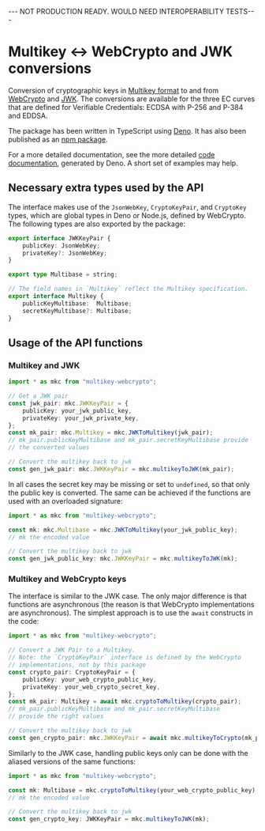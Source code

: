 
--- NOT PRODUCTION READY. WOULD NEED INTEROPERABILITY TESTS---

# Multikey ↔︎ WebCrypto and JWK conversions


Conversion of cryptographic keys in [Multikey format](https://www.w3.org/TR/controller-document/#Multikey) to and
from [WebCrypto](https://www.w3.org/TR/WebCryptoAPI/) and [JWK](https://datatracker.ietf.org/doc/html/rfc7517). The conversions are available for the three EC curves that are defined for Verifiable Credentials:
ECDSA with P-256 and P-384 and EDDSA.

The package has been written in TypeScript using [Deno](https://deno.land). It has also been published as an [npm package](https://www.npmjs.com/package/multikey-webcrypto).

For a more detailed documentation, see the more detailed [code documentation](https://iherman.github.io/multikey-webcrypto-d/), generated by Deno. A short set of examples may help.

## Necessary extra types used by the API

The interface makes use of the `JsonWebKey`, `CryptoKeyPair`, and `CryptoKey` types, which are global types in Deno or Node.js, defined by WebCrypto. The following types are also exported by the package:

```typescript
export interface JWKKeyPair {
    publicKey: JsonWebKey;    
    privateKey?: JsonWebKey;
}

export type Multibase = string;

// The field names in `Multikey` reflect the Multikey specification.
export interface Multikey {
    publicKeyMultibase:  Multibase;
    secretKeyMultibase?: Multibase;
}
```

## Usage of the API functions

### Multikey and JWK

```typescript
import * as mkc from "multikey-webcrypto";

// Get a JWK pair
const jwk_pair: mkc.JWKKeyPair = {
    publicKey: your_jwk_public_key,
    privateKey: your_jwk_private_key,
};
const mk_pair: mkc.Multikey = mkc.JWKToMultikey(jwk_pair);
// mk_pair.publicKeyMultibase and mk_pair.secretKeyMultibase provide 
// the converted values

// Convert the multikey back to jwk
const gen_jwk_pair: mkc.JWKKeyPair = mkc.multikeyToJWK(mk_pair);

```

In all cases the secret key may be missing or set to `undefined`, so that only the public key is converted. The same can be achieved if the functions are used with an overloaded signature:

```typescript
import * as mkc from "multikey-webcrypto";

const mk: mkc.Multibase = mkc.JWKToMultikey(your_jwk_public_key);
// mk the encoded value

// Convert the multikey back to jwk
const gen_jwk_public_key: mkc.JWKKeyPair = mkc.multikeyToJWK(mk);
```

### Multikey and WebCrypto keys

The interface is similar to the JWK case. The only major difference is that functions are asynchronous (the reason is that WebCrypto implementations are asynchronous). 
The simplest approach is to use the `await` constructs in the code: 

```typescript
import * as mkc from "multikey-webcrypto";

// Convert a JWK Pair to a Multikey.
// Note: the `CryptoKeyPair` interface is defined by the WebCrypto 
// implementations, not by this package
const crypto_pair: CryptoKeyPair = {
    publicKey: your_web_crypto_public_key,
    privateKey: your_web_crypto_secret_key,
};
const mk_pair: Multikey = await mkc.cryptoToMultikey(crypto_pair);
// mk_pair.publicKeyMultibase and mk_pair.secretKeyMultibase 
// provide the right values

// Convert the multikey back to jwk
const gen_crypto_pair: mkc.JWKKeyPair = await mkc.multikeyToCrypto(mk_pair);
```

Similarly to the JWK case, handling public keys only can be done with the aliased versions of the same functions:

```typescript
import * as mkc from "multikey-webcrypto";

const mk: Multibase = mkc.cryptoToMultikey(your_web_crypto_public_key);
// mk the encoded value

// Convert the multikey back to jwk
const gen_crypto_key: JWKKeyPair = mkc.multikeyToJWK(mk);
```
